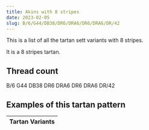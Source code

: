 ```yaml
---
title: Akins with 8 stripes
date: 2023-02-05
slug: B/6/G44/DB38/DR6/DRA6/DR6/DRA6/DR/42
---
```

This is a list of all the tartan sett variants with 8 stripes.

It is a 8 stripes tartan.


## Thread count
B/6 G44 DB38 DR6 DRA6 DR6 DRA6 DR/42

## Examples of this tartan pattern

| Tartan Variants |
|---------------|
